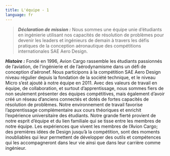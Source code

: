 ```yaml
---
title: L'équipe - 1
language: fr
---
```

> ***Déclaration de mission :*** 
> Nous sommes une équipe unie d’étudiants en ingénierie utilisant nos capacités de résolution de problèmes pour devenir les leaders et ingénieurs de demain à travers les défis pratiques de la conception aéronautique des compétitions internationales SAE Aero Design. 

***Histoire :*** 
Fondé en 1996, Avion Cargo rassemble les étudiants passionnés de l’aviation, de l'ingénierie et de l’aérodynamisme dans un défi de conception d’aéronef. Nous participons à la compétition SAE Aero Design niveau régulier depuis la fondation de la société technique, et le niveau Micro s’est ajouté à notre équipe en 2011. Avec des valeurs de travail en équipe, de collaboration, et surtout d’apprentissage, nous sommes fiers de non seulement présenter des équipes compétitives, mais également d’avoir créé un réseau d’anciens connectés et dotés de fortes capacités de résolution de problèmes. Notre environnement de travail favorise l’apprentissage complémentaire aux cours théoriques et enrichit l’expérience universitaire des étudiants. Notre grande fierté provient de notre esprit d’équipe et du lien familiale qui se tisse entre les membres de notre équipe. Les expériences que vivent les membres de l’Avion Cargo; des premières idées de Design jusqu’à la compétition, sont des moments inoubliables qui leur permettent de développer des outils et compétences qui les accompagneront dans leur vie ainsi que dans leur carrière comme ingénieur.